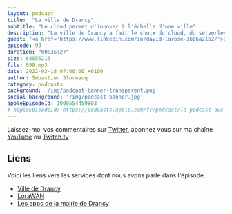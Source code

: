 ```yaml
---
layout: podcast
title:  "La ville de Drancy"
subtitle: "Le cloud permet d'innover à l'échelle d'une ville"
description: "La ville de Drancy a fait le choix du cloud, du serverless, de l'IoT. L'equipe informatique peut se consacrer à 100% au développement d'applications qui aident les agents municipaux et les citoyens au quotidien.  Dans cet épisode, nous parlons de déploiement d'applications IoT sur LoraWAN, d'applications pour collecter les résultats des votes dans les bureaux de vote, et d'apprentissage machine pour analyser les images de video surveillance de la ville et tracker les dépots d'ordure sauvages, ou cartographier les places de parking libres par exemple."
guest: "<a href='https://www.linkedin.com/in/david-larose-3b66a21b2/'>David Larose</a>, CIO @ Ville de Drancy"
episode: 99
duration: "00:35:27"
size: 68056213
file: 099.mp3
date: 2022-03-18 07:00:00 +0100   
author: Sébastien Stormacq
category: podcasts
background: '/img/podcast-banner-transparent.png'
social-background: '/img/podcast-banner.jpg'
appleEpisodeId: 1000554450803
# appleEpisodeId: https://podcasts.apple.com/fr/podcast/le-podcast-aws-en-français/id1452118442
---
```


Laissez-moi vos commentaires sur [Twitter](https://twitter.com/sebsto), abonnez vous sur ma chaîne [YouTube](https://www.youtube.com/sebsto) ou [Twitch.tv](https://www.twitch.tv/sebAWS)

## Liens

Voici les liens vers les services dont nous avons parlé dans l'épisode.

- [Ville de Drancy](https://www.drancy.fr/)
- [LoraWAN](https://fr.wikipedia.org/wiki/LoRaWAN)
- [Les apps de la mairie de Drancy](https://apps.apple.com/fr/developer/mairie-de-drancy/id1588357073)
